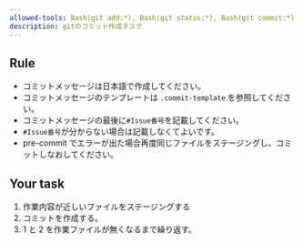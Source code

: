 ```yaml
---
allowed-tools: Bash(git add:*), Bash(git status:*), Bash(git commit:*)
description: gitのコミット作成タスク
---
```


## Rule

- コミットメッセージは日本語で作成してください。
- コミットメッセージのテンプレートは `.commit-template` を参照してください。
- コミットメッセージの最後に`#Issue番号`を記載してください。
- `#Issue番号`が分からない場合は記載しなくてよいです。
- pre-commit でエラーが出た場合再度同じファイルをステージングし、コミットしなおしてください。

## Your task

1. 作業内容が近しいファイルをステージングする
2. コミットを作成する。
3. 1 と 2 を作業ファイルが無くなるまで繰り返す。
